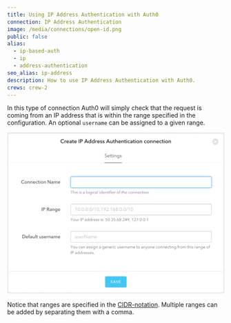 ```yaml
---
title: Using IP Address Authentication with Auth0
connection: IP Address Authentication
image: /media/connections/open-id.png
public: false
alias:
  - ip-based-auth
  - ip
  - address-authentication
seo_alias: ip-address
description: How to use IP Address Authentication with Auth0.
crews: crew-2
---
```


In this type of connection Auth0 will simply check that the request is coming from an IP address that is within the range specified in the configuration. An optional `username` can be assigned to a given range.

![](/media/articles/connections/enterprise/ip-address/ip.png)

Notice that ranges are specified in the [CIDR-notation](http://en.wikipedia.org/wiki/Classless_Inter-Domain_Routing). Multiple ranges can be added by separating them with a comma.
